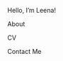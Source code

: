 Hello, I’m Leena!

About


CV

Contact Me



<!---
LeenaHaider/LeenaHaider is a ✨ special ✨ repository because its `README.md` (this file) appears on your GitHub profile.
You can click the Preview link to take a look at your changes.
--->
